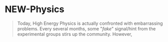 # NEW-Physics
> Today, High Energy Physics is actually confronted with embarrassing problems.
> Every several months, some "_fake_" signal/hint from the experimental groups stirs up the community.
> However, 
